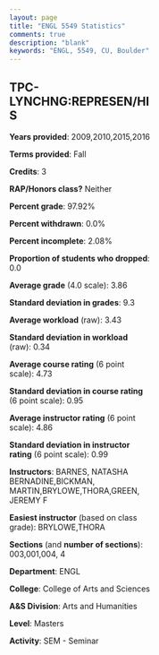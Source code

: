 ```yaml
---
layout: page
title: "ENGL 5549 Statistics"
comments: true
description: "blank"
keywords: "ENGL, 5549, CU, Boulder"
--- 
```

<head>
<script src="https://ajax.googleapis.com/ajax/libs/jquery/2.1.3/jquery.min.js"></script>
<script src="https://dl.dropboxusercontent.com/s/pc42nxpaw1ea4o9/highcharts.js?dl=0"></script>
<!-- <script src="../assets/js/highcharts.js"></script> -->
<style type="text/css">@font-face {
	font-family: "Bebas Neue";
	src: url(https://www.filehosting.org/file/details/544349/BebasNeue%20Regular.otf) format("opentype");
	}
	h1.Bebas { 
		font-family: "Bebas Neue", Verdana, Tahoma;
	}
</style>
</head>
<body>
	<div id="container" style="float: right; width: 45%; height: 88%; margin-left: 2.5%; margin-right: 2.5%;"></div>
	<script language="JavaScript">
		$(document).ready(function() {
		var chart = {type: 'column'};
		var title = {text: 'Grade Distribution'};
		var xAxis = {categories: ['A','B','C','D','F'],crosshair: true};
		var yAxis = {min: 0,title: {text: 'Percentage'}};
		var tooltip = {headerFormat: '<center><b><span style="font-size:20px">{point.key}</span></b></center>',
		               pointFormat: '<td style="padding:0"><b>{point.y:.1f}%</b></td>',
		               footerFormat: '</table>',shared: true,useHTML: true};
		var plotOptions = {column: {pointPadding: 0.0,borderWidth: 0}};  
		var credits = {enabled: false};var series= [{name: 'Percent',data: [88.89,11.11,0.0,0.0,0.0,]}];
		var json = {};
		json.chart = chart;
		json.title = title;
		json.tooltip = tooltip;
		json.xAxis = xAxis;
		json.yAxis = yAxis;  
		json.series = series;
		json.plotOptions = plotOptions;  
		json.credits = credits;
		$('#container').highcharts(json);
	});
	</script>
</body>
			   
## TPC-LYNCHNG:REPRESEN/HIS

**Years provided**: 2009,2010,2015,2016

**Terms provided**: Fall

**Credits**: 3

**RAP/Honors class?** Neither

**Percent grade**: 97.92%

**Percent withdrawn**: 0.0%

**Percent incomplete**: 2.08%

**Proportion of students who dropped**: 0.0

**Average grade** (4.0 scale): 3.86

**Standard deviation in grades**: 9.3

**Average workload** (raw): 3.43

**Standard deviation in workload** (raw): 0.34

**Average course rating** (6 point scale): 4.73

**Standard deviation in course rating** (6 point scale): 0.95

**Average instructor rating** (6 point scale): 4.86

**Standard deviation in instructor rating** (6 point scale): 0.99

**Instructors**: BARNES, NATASHA BERNADINE,BICKMAN, MARTIN,BRYLOWE,THORA,GREEN, JEREMY F

**Easiest instructor** (based on class grade): BRYLOWE,THORA

**Sections** (and **number of sections**): 003,001,004, 4

**Department**: ENGL

**College**: College of Arts and Sciences

**A&S Division**: Arts and Humanities

**Level**: Masters

**Activity**: SEM - Seminar